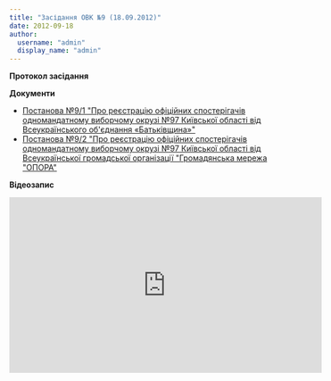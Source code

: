 ```yaml
---
title: "Засідання ОВК №9 (18.09.2012)"
date: 2012-09-18
author: 
  username: "admin"
  display_name: "admin"
---
```


**Протокол засідання**

**Документи**

- [Постанова №9/1 "Про реєстрацію офіційних спостерігачів одномандатному виборчому окрузі №97 Київської області від Всеукраїнського об'єднання «Батьківщина»"](https://mpz.brovary.org/wp-content/uploads/2012/11/9_1.pdf)
- [Постанова №9/2 "Про реєстрацію офіційних спостерігачів одномандатному виборчому окрузі №97 Київської області від Всеукраїнської громадської організації "Громадянська мережа "ОПОРА"](https://mpz.brovary.org/wp-content/uploads/2012/11/9_2.pdf)

**Відеозапис**

<iframe src="http://www.youtube.com/embed/Qn3R4k_T6xw" frameborder="0" width="560" height="315"></iframe>
